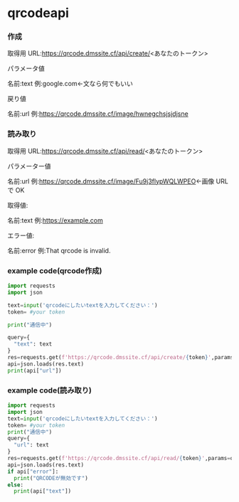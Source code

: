 # qrcodeapi

### 作成


取得用 URL:https://qrcode.dmssite.cf/api/create/<あなたのトークン>

パラメータ値

名前:text 例:google.com<-文なら何でもいい

戻り値

名前:url 例:https://qrcode.dmssite.cf/image/hwnegchsjsjdjsne

### 読み取り

取得用 URL:https://qrcode.dmssite.cf/api/read/<あなたのトークン>


パラメーター値

名前:url 例:https://qrcode.dmssite.cf/image/Fu9j3flypWQLWPEO<-画像 URL で OK

取得値:

名前:text 例:https://example.com

エラー値:

名前:error 例:That qrcode is invalid.


### example code(qrcode作成)
```python
import requests
import json

text=input('qrcodeにしたいtextを入力してください：')
token= #your token

print("通信中")

query={
  "text": text
}
res=requests.get(f'https://qrcode.dmssite.cf/api/create/{token}',params=query)
api=json.loads(res.text)
print(api["url"])
```

### example code(読み取り)
```python
import requests
import json
text=input('qrcodeにしたいtextを入力してください：')
token= #your token
print("通信中")
query={
  "url": text
}
res=requests.get(f'https://qrcode.dmssite.cf/api/read/{token}',params=query)
api=json.loads(res.text)
if api["error"]:
  print("QRCODEが無効です")
else:
  print(api["text"])
```
